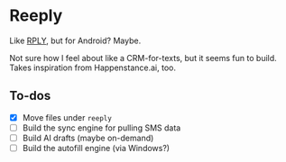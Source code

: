 # Reeply

Like [RPLY](https://x.com/mollycantillon/status/1887569755772793000), but for Android? Maybe.

Not sure how I feel about like a CRM-for-texts, but it seems fun to build. Takes inspiration from Happenstance.ai, too.

## To-dos

- [x] Move files under `reeply`
- [ ] Build the sync engine for pulling SMS data
- [ ] Build AI drafts (maybe on-demand)
- [ ] Build the autofill engine (via Windows?)
